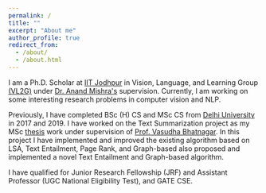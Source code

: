 ```yaml
---
permalink: /
title: ""
excerpt: "About me"
author_profile: true
redirect_from: 
  - /about/
  - /about.html
---
```

I am a Ph.D. Scholar at [IIT Jodhpur](https://iitj.ac.in/) in Vision, Language, and Learning Group [(VL2G)](https://vl2g.github.io/) under [Dr. Anand Mishra's](https://anandmishra22.github.io/) supervision. Currently, I am working on some interesting research problems in computer vision and NLP. 

Previously, I have completed BSc (H) CS and MSc CS from [Delhi University](http://du.ac.in/) in 2017 and 2019. I have worked on the Text Summarization project as my MSc [thesis](https://github.com/yogesh-iitj/yogesh-iitj.github.io/blob/master/files/yogesh_project.pdf) work under supervision of [Prof. Vasudha Bhatnagar](http://people.du.ac.in/~vbhatnagar/index.html). In this project I have implemented and improved the existing algorithm based on LSA, Text Entailment, Page Rank, and Graph-based also proposed and implemented a novel Text Entailment and Graph-based algorithm. 

I have qualified for Junior Research Fellowship (JRF) and Assistant Professor (UGC National Eligibility Test), and GATE CSE.     
